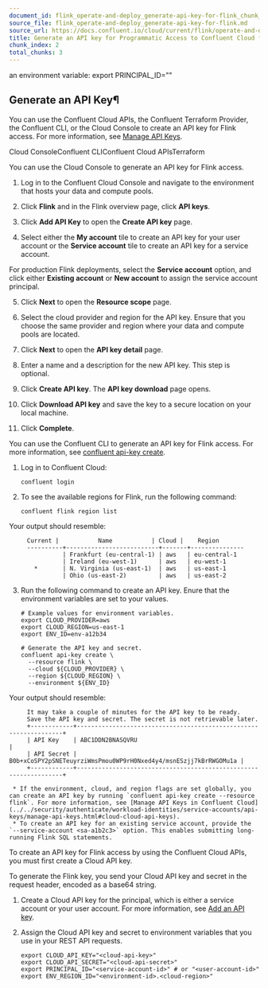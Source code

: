 ```yaml
---
document_id: flink_operate-and-deploy_generate-api-key-for-flink_chunk_2
source_file: flink_operate-and-deploy_generate-api-key-for-flink.md
source_url: https://docs.confluent.io/cloud/current/flink/operate-and-deploy/generate-api-key-for-flink.html
title: Generate an API key for Programmatic Access to Confluent Cloud for Apache Flink
chunk_index: 2
total_chunks: 3
---
```


an environment variable: export PRINCIPAL_ID="<service-account-id>"

## Generate an API Key¶

You can use the Confluent Cloud APIs, the Confluent Terraform Provider, the Confluent CLI, or the Cloud Console to create an API key for Flink access. For more information, see [Manage API Keys](../../security/authenticate/workload-identities/service-accounts/api-keys/manage-api-keys.html#cloud-cloud-api-keys).

Cloud ConsoleConfluent CLIConfluent Cloud APIsTerraform

You can use the Cloud Console to generate an API key for Flink access.

  1. Log in to the Confluent Cloud Console and navigate to the environment that hosts your data and compute pools.

  2. Click **Flink** and in the Flink overview page, click **API keys**.

  3. Click **Add API Key** to open the **Create API key** page.

  4. Select either the **My account** tile to create an API key for your user account or the **Service account** tile to create an API key for a service account.

For production Flink deployments, select the **Service account** option, and click either **Existing account** or **New account** to assign the service account principal.

  5. Click **Next** to open the **Resource scope** page.

  6. Select the cloud provider and region for the API key. Ensure that you choose the same provider and region where your data and compute pools are located.

  7. Click **Next** to open the **API key detail** page.

  8. Enter a name and a description for the new API key. This step is optional.

  9. Click **Create API key**. The **API key download** page opens.

  10. Click **Download API key** and save the key to a secure location on your local machine.

  11. Click **Complete**.

You can use the Confluent CLI to generate an API key for Flink access. For more information, see [confluent api-key create](https://docs.confluent.io/confluent-cli/current/command-reference/api-key/confluent_api-key_create.html).

  1. Log in to Confluent Cloud:

         confluent login

  2. To see the available regions for Flink, run the following command:

         confluent flink region list

Your output should resemble:

         Current |           Name           | Cloud |    Region
         ----------+--------------------------+-------+---------------
                   | Frankfurt (eu-central-1) | aws   | eu-central-1
                   | Ireland (eu-west-1)      | aws   | eu-west-1
           *       | N. Virginia (us-east-1)  | aws   | us-east-1
                   | Ohio (us-east-2)         | aws   | us-east-2

  3. Run the following command to create an API key. Enure that the environment variables are set to your values.

         # Example values for environment variables.
         export CLOUD_PROVIDER=aws
         export CLOUD_REGION=us-east-1
         export ENV_ID=env-a12b34

         # Generate the API key and secret.
         confluent api-key create \
           --resource flink \
           --cloud ${CLOUD_PROVIDER} \
           --region ${CLOUD_REGION} \
           --environment ${ENV_ID}

Your output should resemble:

         It may take a couple of minutes for the API key to be ready.
         Save the API key and secret. The secret is not retrievable later.
         +------------+------------------------------------------------------------------+
         | API Key    | ABC1DDN2BNASQVRU                                                 |
         | API Secret | B0b+xCoSPY2pSNETeuyrziWmsPmou0WP9rH0Nxed4y4/msnESzjj7kBrRWGOMu1a |
         +------------+------------------------------------------------------------------+

     * If the environment, cloud, and region flags are set globally, you can create an API key by running `confluent api-key create --resource flink`. For more information, see [Manage API Keys in Confluent Cloud](../../security/authenticate/workload-identities/service-accounts/api-keys/manage-api-keys.html#cloud-cloud-api-keys).
     * To create an API key for an existing service account, provide the `--service-account <sa-a1b2c3>` option. This enables submitting long-running Flink SQL statements.

To create an API key for Flink access by using the Confluent Cloud APIs, you must first create a Cloud API key.

To generate the Flink key, you send your Cloud API key and secret in the request header, encoded as a base64 string.

  1. Create a Cloud API key for the principal, which is either a service account or your user account. For more information, see [Add an API key](../../security/authenticate/workload-identities/service-accounts/api-keys/manage-api-keys.html#create-cloud-api-key).

  2. Assign the Cloud API key and secret to environment variables that you use in your REST API requests.

         export CLOUD_API_KEY="<cloud-api-key>"
         export CLOUD_API_SECRET="<cloud-api-secret>"
         export PRINCIPAL_ID="<service-account-id>" # or "<user-account-id>"
         export ENV_REGION_ID="<environment-id>.<cloud-region>"
